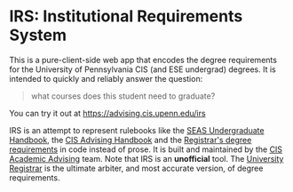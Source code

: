 # IRS: Institutional Requirements System

This is a pure-client-side web app that encodes the degree requirements for the University of Pennsylvania CIS (and ESE undergrad) degrees. 
It is intended to quickly and reliably answer the question: 
> what courses does this student need to graduate?

You can try it out at https://advising.cis.upenn.edu/irs

IRS is an attempt to represent rulebooks like the [SEAS Undergraduate Handbook](https://ugrad.seas.upenn.edu/student-handbook/), the [CIS Advising Handbook](https://advising.cis.upenn.edu) and the [Registrar's degree requirements](https://catalog.upenn.edu/undergraduate/engineering-applied-science/majors/) in code instead of prose. It is built and maintained by the [CIS Academic Advising](https://www.cis.upenn.edu/undergraduate/advising/) team. Note that IRS is an **unofficial** tool. The [University Registrar](https://catalog.upenn.edu/undergraduate/engineering-applied-science/majors/) is the ultimate arbiter, and most accurate version, of degree requirements.
